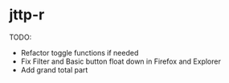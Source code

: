 # jttp-r

TODO:
- Refactor toggle functions if needed
- Fix Filter and Basic button float down in Firefox and Explorer
- Add grand total part